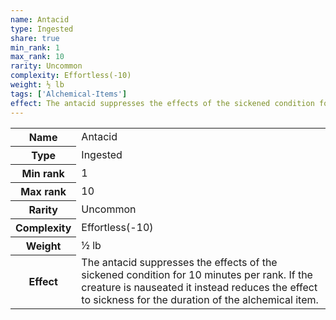 ```yaml
---
name: Antacid
type: Ingested
share: true
min_rank: 1
max_rank: 10
rarity: Uncommon
complexity: Effortless(-10)
weight: ½ lb
tags: ['Alchemical-Items']
effect: The antacid suppresses the effects of the sickened condition for 10 minutes per rank. If the creature is nauseated it instead reduces the effect to sickness for the duration of the alchemical item.
---
```

<p><span style="overflow-x: auto;"><table><tbody><tr><th>Name</th><td>Antacid</td></tr><tr><th>Type</th><td>Ingested</td></tr><tr><th>Min rank</th><td>1</td></tr><tr><th>Max rank</th><td>10</td></tr><tr><th>Rarity</th><td>Uncommon</td></tr><tr><th>Complexity</th><td>Effortless(-10)</td></tr><tr><th>Weight</th><td>½ lb</td></tr><tr><th>Effect</th><td>The antacid suppresses the effects of the sickened condition for 10 minutes per rank. If the creature is nauseated it instead reduces the effect to sickness for the duration of the alchemical item.</td></tr></tbody></table></span></p>